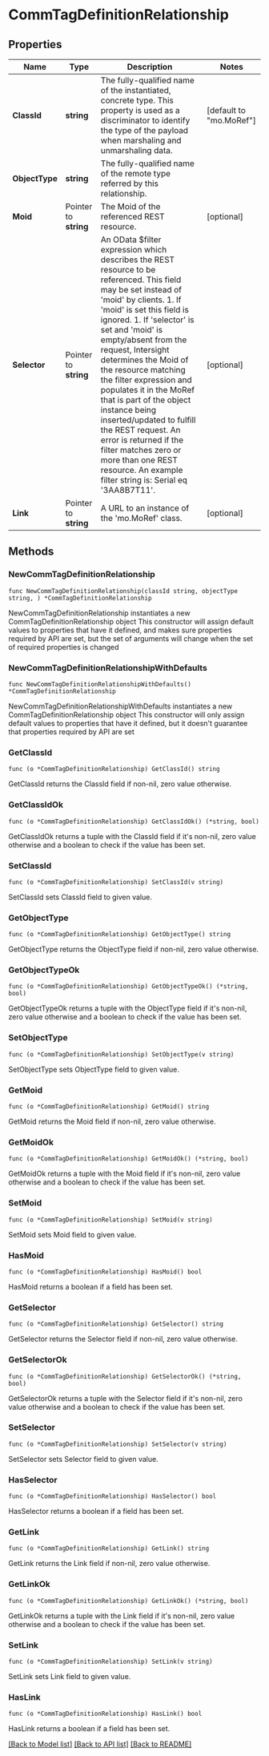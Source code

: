 # CommTagDefinitionRelationship

## Properties

Name | Type | Description | Notes
------------ | ------------- | ------------- | -------------
**ClassId** | **string** | The fully-qualified name of the instantiated, concrete type. This property is used as a discriminator to identify the type of the payload when marshaling and unmarshaling data. | [default to "mo.MoRef"]
**ObjectType** | **string** | The fully-qualified name of the remote type referred by this relationship. | 
**Moid** | Pointer to **string** | The Moid of the referenced REST resource. | [optional] 
**Selector** | Pointer to **string** | An OData $filter expression which describes the REST resource to be referenced. This field may be set instead of &#39;moid&#39; by clients. 1. If &#39;moid&#39; is set this field is ignored. 1. If &#39;selector&#39; is set and &#39;moid&#39; is empty/absent from the request, Intersight determines the Moid of the resource matching the filter expression and populates it in the MoRef that is part of the object instance being inserted/updated to fulfill the REST request. An error is returned if the filter matches zero or more than one REST resource. An example filter string is: Serial eq &#39;3AA8B7T11&#39;. | [optional] 
**Link** | Pointer to **string** | A URL to an instance of the &#39;mo.MoRef&#39; class. | [optional] 

## Methods

### NewCommTagDefinitionRelationship

`func NewCommTagDefinitionRelationship(classId string, objectType string, ) *CommTagDefinitionRelationship`

NewCommTagDefinitionRelationship instantiates a new CommTagDefinitionRelationship object
This constructor will assign default values to properties that have it defined,
and makes sure properties required by API are set, but the set of arguments
will change when the set of required properties is changed

### NewCommTagDefinitionRelationshipWithDefaults

`func NewCommTagDefinitionRelationshipWithDefaults() *CommTagDefinitionRelationship`

NewCommTagDefinitionRelationshipWithDefaults instantiates a new CommTagDefinitionRelationship object
This constructor will only assign default values to properties that have it defined,
but it doesn't guarantee that properties required by API are set

### GetClassId

`func (o *CommTagDefinitionRelationship) GetClassId() string`

GetClassId returns the ClassId field if non-nil, zero value otherwise.

### GetClassIdOk

`func (o *CommTagDefinitionRelationship) GetClassIdOk() (*string, bool)`

GetClassIdOk returns a tuple with the ClassId field if it's non-nil, zero value otherwise
and a boolean to check if the value has been set.

### SetClassId

`func (o *CommTagDefinitionRelationship) SetClassId(v string)`

SetClassId sets ClassId field to given value.


### GetObjectType

`func (o *CommTagDefinitionRelationship) GetObjectType() string`

GetObjectType returns the ObjectType field if non-nil, zero value otherwise.

### GetObjectTypeOk

`func (o *CommTagDefinitionRelationship) GetObjectTypeOk() (*string, bool)`

GetObjectTypeOk returns a tuple with the ObjectType field if it's non-nil, zero value otherwise
and a boolean to check if the value has been set.

### SetObjectType

`func (o *CommTagDefinitionRelationship) SetObjectType(v string)`

SetObjectType sets ObjectType field to given value.


### GetMoid

`func (o *CommTagDefinitionRelationship) GetMoid() string`

GetMoid returns the Moid field if non-nil, zero value otherwise.

### GetMoidOk

`func (o *CommTagDefinitionRelationship) GetMoidOk() (*string, bool)`

GetMoidOk returns a tuple with the Moid field if it's non-nil, zero value otherwise
and a boolean to check if the value has been set.

### SetMoid

`func (o *CommTagDefinitionRelationship) SetMoid(v string)`

SetMoid sets Moid field to given value.

### HasMoid

`func (o *CommTagDefinitionRelationship) HasMoid() bool`

HasMoid returns a boolean if a field has been set.

### GetSelector

`func (o *CommTagDefinitionRelationship) GetSelector() string`

GetSelector returns the Selector field if non-nil, zero value otherwise.

### GetSelectorOk

`func (o *CommTagDefinitionRelationship) GetSelectorOk() (*string, bool)`

GetSelectorOk returns a tuple with the Selector field if it's non-nil, zero value otherwise
and a boolean to check if the value has been set.

### SetSelector

`func (o *CommTagDefinitionRelationship) SetSelector(v string)`

SetSelector sets Selector field to given value.

### HasSelector

`func (o *CommTagDefinitionRelationship) HasSelector() bool`

HasSelector returns a boolean if a field has been set.

### GetLink

`func (o *CommTagDefinitionRelationship) GetLink() string`

GetLink returns the Link field if non-nil, zero value otherwise.

### GetLinkOk

`func (o *CommTagDefinitionRelationship) GetLinkOk() (*string, bool)`

GetLinkOk returns a tuple with the Link field if it's non-nil, zero value otherwise
and a boolean to check if the value has been set.

### SetLink

`func (o *CommTagDefinitionRelationship) SetLink(v string)`

SetLink sets Link field to given value.

### HasLink

`func (o *CommTagDefinitionRelationship) HasLink() bool`

HasLink returns a boolean if a field has been set.


[[Back to Model list]](../README.md#documentation-for-models) [[Back to API list]](../README.md#documentation-for-api-endpoints) [[Back to README]](../README.md)


